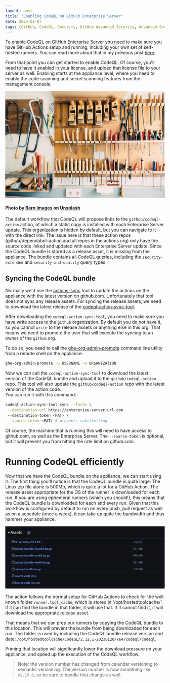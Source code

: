 ```yaml
---
layout: post
title: "Enabling CodeQL on GitHub Enterprise Server"
date: 2023-02-07
tags: [GitHub, CodeQL, Security, GitHub Advanced Security, Advanced Security, DevSecOps, GHES, GitHub Enterprise Server]
---
```


To enable CodeQL on GitHub Enterprise Server you need to make sure you have GitHub Actions setup and running, including your own set of self-hosted runners. You can read more about that in my previous post [here](/blog/2022/10/09/Enabling-GitHub-Actions-on-Enterprise-Server).    

From that point you can get started to enable CodeQL. Of course, you'll need to have it enabled in your license, and upload that license file to your server as well. Enabling starts at the appliance level, where you need to enable the code scanning and secret scanning features from the management console.

![Photo of all sort of tools hanging on a wall, like hammers, saws, etc.](/images/2023/20230207/barn-images-t5YUoHW6zRo-unsplash.jpg)
#### Photo by <a href="https://unsplash.com/@barnimages?utm_source=unsplash&utm_medium=referral&utm_content=creditCopyText">Barn Images</a> on <a href="https://unsplash.com/photos/t5YUoHW6zRo?utm_source=unsplash&utm_medium=referral&utm_content=creditCopyText">Unsplash</a>  

The default workflow that CodeQL will propose links to the `github/codeql-action` action, of which a static copy is installed with each Enterprise Server update. This organization is hidden by default, but you can navigate to it with the direct link. The issue here is that these action repos (github/dependabot-action and all repos in the actions org) only have the source code linked and updated with each Enterprise Server update. Since the CodeQL bundle is stored as a release asset, it is missing from the appliance. The bundle contains all CodeQL queries, including the `security-extended` and `security-and-quality` query types.

## Syncing the CodeQL bundle
Normally we'd use the [actions-sync](https://github.com/actions/actions-sync) tool to update the actions on the appliance with the latest version on github.com. Unfortunately that tool does not sync any release assets. For syncing the release assets, we need to download the latest release of the [codeql-action-sync-tool](https://github.com/github/codeql-action-sync-tool).

After downloading the `codeql-action-sync-tool`, you need to make sure you have write access to the `github` organization. By default you do not have it, so you cannot `write` to the release assets or anything else in this org. That means we need to promote the user that will execute the syncing to an owner of the `github` org.   

To do so, you need to call the [ghe-org-admin-promote](https://docs.github.com/en/enterprise-server@3.4/admin/configuration/configuring-your-enterprise/command-line-utilities#ghe-org-admin-promote) command line utility from a remote shell on the appliance:

```bash
ghe-org-admin-promote -u USERNAME -o ORGANIZATION
```

Now we can call the `codeql-action-sync-tool` to download the latest version of the CodeQL bundle and upload it to the `github/codeql-action` repo. This tool will also update the `github/codeql-action` repo with the latest version of the action code.  
You can run it with this command:

```bash
codeql-action-sync-tool sync --force \
 --destination-url https://enterprise-server-url.com
 --destination-token <PAT> \
 --source-token <PAT> # prevents ratelimiting
```

Of course, the machine that is running this will need to have access to github.com, as well as the Enterprise Server. The `--source-token` is optional, but it will prevent you from hitting the rate limit on github.com.  

# Running CodeQL efficiently
Now that we have the CodeQL bundle on the appliance, we can start using it. The first thing you'll notice is that the CodeQL bundle is quite large. The Linux zip file alone is 500Mb, which is quite a lot for a GitHub Action. The release asset appropriate for the OS of the runner is downloaded for each run. If you are using ephemeral runners (which you should!), this means that the CodeQL bundle is downloaded for each and every run. Given that this workflow is configured by default to run on every push, pull request as well as on a schedule (once a week), it can take up quite the bandwidth and thus hammer your appliance.  

![Screenshot showing the different sizes of the release assets, with the Linux tar file being 500Mb](/images/2023/20230207/codeql-action.png)

The action follows the normal setup for GitHub Actions to check for the well known folder `runner.tool_cache`, which is stored in '/opt/hostedtoolcache/'. If it can find the bundle in that folder, it will use that. If it cannot find it, it will download the appropriate release asset.

That means that we can prep our runners by copying the CodeQL bundle to this location. This will prevent the bundle from being downloaded for each run. The folder is used by including the CodeQL bundle release version and date: `/opt/hostedtoolcache/CodeQL/2.12.1-20230120/x64/codeql/codeql`.

Priming that location will significantly lower the download pressure on your appliance, and speed up the execution of the CodeQL workflow.  

> Note: the version number has changed from calendar versioning to semantic versioning. The version number is now something like `v2.15.0`, so be sure to handle that change as well.
